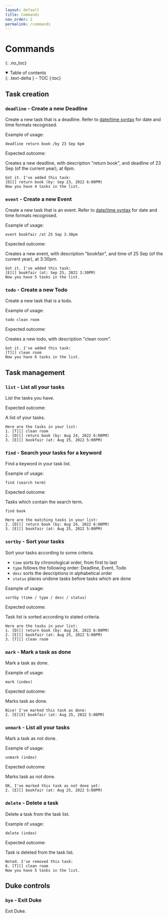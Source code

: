 ```yaml
---
layout: default
title: Commands
nav_order: 2
permalink: /commands
---
```


# Commands
{: .no_toc}

<details open markdown="block">
  <summary>
    Table of contents
  </summary>
  {: .text-delta }
- TOC
{:toc}
</details>

## Task creation

### `deadline` - Create a new Deadline

Create a new task that is a deadline. Refer to [date/time syntax](syntax.md) for date and time formats recognised.

Example of usage:

`deadline return book /by 23 Sep 6pm`

Expected outcome:

Creates a new deadline, with description "return book", and deadline of 23 Sep (of the current year), at 6pm.

```
Got it. I've added this task:
[D][] return book (by: Sep 23, 2022 6:00PM)
Now you have 4 tasks in the list.
```

### `event` - Create a new Event

Create a new task that is an event. Refer to [date/time syntax](syntax.md) for date and time formats recognised.

Example of usage:

`event bookfair /at 25 Sep 3.30pm`

Expected outcome:

Creates a new event, with description "bookfair", and time of 25 Sep (of the current year), at 3:30pm.

```
Got it. I've added this task:
[E][] bookfair (at: Sep 25, 2022 3:30PM)
Now you have 5 tasks in the list.
```

### `todo` - Create a new Todo

Create a new task that is a todo.

Example of usage:

`todo clean room`

Expected outcome:

Creates a new todo, with description "clean room".

```
Got it. I've added this task:
[T][] clean room
Now you have 6 tasks in the list.
```

## Task management

### `list` - List all your tasks

List the tasks you have.

Expected outcome:

A list of your tasks.

```
Here are the tasks in your list:
1. [T][] clean room
2. [D][] return book (by: Aug 24, 2022 6:00PM)
3. [E][] bookfair (at: Aug 25, 2022 5:00PM)
```

### `find` - Search your tasks for a keyword

Find a keyword in your task list.

Example of usage:

`find (search term)`

Expected outcome:

Tasks which contain the search term.

```
find book

Here are the matching tasks in your list:
2. [D][] return book (by: Aug 24, 2022 6:00PM)
3. [E][] bookfair (at: Aug 25, 2022 5:00PM)
```

### `sortby` - Sort your tasks

Sort your tasks according to some criteria.

- `time` sorts by chronological order, from first to last
- `type` follows the following order: Deadline, Event, Todo
- `desc` sorts the descriptions in alphabetical order
- `status` places undone tasks before tasks which are done

Example of usage:

`sortby (time / type / desc / status)`

Expected outcome:

Task list is sorted according to stated criteria.

```
Here are the tasks in your list:
1. [D][] return book (by: Aug 24, 2022 6:00PM)
2. [E][] bookfair (at: Aug 25, 2022 5:00PM)
3. [T][] clean room
```

### `mark` - Mark a task as done

Mark a task as done.

Example of usage:

`mark (index)`

Expected outcome:

Marks task as done.

```
Nice! I've marked this task as done:
2. [E][X] bookfair (at: Aug 25, 2022 5:00PM)
```

### `unmark` - List all your tasks

Mark a task as not done.

Example of usage:

`unmark (index)`

Expected outcome:

Marks task as not done.

```
OK, I've marked this task as not done yet:
2. [E][] bookfair (at: Aug 25, 2022 5:00PM)
```


### `delete` - Delete a task

Delete a task from the task list.

Example of usage:

`delete (index)`

Expected outcome:

Task is deleted from the task list.

```
Noted. I've removed this task:
6. [T][] clean room
Now you have 5 tasks in the list.
```

## Duke controls

### `bye` - Exit Duke

Exit Duke.